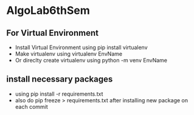 # AlgoLab6thSem
## For Virtual Environment
* Install Virtual Environment using pip install virtualenv
* Make virtualenv using virtualenv EnvName
* Or direclty create virtualenv using python -m venv EnvName
## install necessary packages
* using pip install -r requirements.txt
* also do pip freeze > requirements.txt after installing new package on each commit